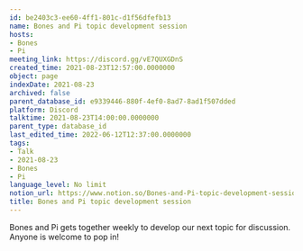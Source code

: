 ```yaml
---
id: be2403c3-ee60-4ff1-801c-d1f56dfefb13
name: Bones and Pi topic development session
hosts:
- Bones
- Pi
meeting_link: https://discord.gg/vE7QUXGDnS
created_time: 2021-08-23T12:57:00.0000000
object: page
indexDate: 2021-08-23
archived: false
parent_database_id: e9339446-880f-4ef0-8ad7-8ad1f507dded
platform: Discord
talktime: 2021-08-23T14:00:00.0000000
parent_type: database_id
last_edited_time: 2022-06-12T12:37:00.0000000
tags:
- Talk
- 2021-08-23
- Bones
- Pi
language_level: No limit
notion_url: https://www.notion.so/Bones-and-Pi-topic-development-session-be2403c3ee604ff1801cd1f56dfefb13
title: Bones and Pi topic development session
---
```


Bones and Pi gets together weekly to develop our next topic for discussion.
Anyone is welcome to pop in!










